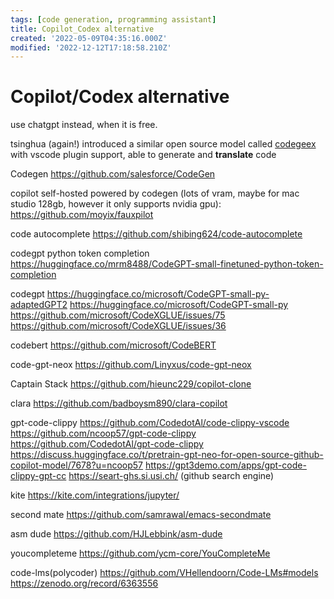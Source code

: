 ```yaml
---
tags: [code generation, programming assistant]
title: Copilot_Codex alternative
created: '2022-05-09T04:35:16.000Z'
modified: '2022-12-12T17:18:58.210Z'
---
```


# Copilot/Codex alternative

use chatgpt instead, when it is free.

tsinghua (again!) introduced a similar open source model called [codegeex](https://github.com/THUDM/CodeGeeX) with vscode plugin support, able to generate and **translate** code

Codegen
https://github.com/salesforce/CodeGen

copilot self-hosted powered by codegen (lots of vram, maybe for mac studio 128gb, however it only supports nvidia gpu):
https://github.com/moyix/fauxpilot

code autocomplete
https://github.com/shibing624/code-autocomplete

codegpt python token completion
https://huggingface.co/mrm8488/CodeGPT-small-finetuned-python-token-completion

codegpt
https://huggingface.co/microsoft/CodeGPT-small-py-adaptedGPT2
https://huggingface.co/microsoft/CodeGPT-small-py
https://github.com/microsoft/CodeXGLUE/issues/75
https://github.com/microsoft/CodeXGLUE/issues/36

codebert
https://github.com/microsoft/CodeBERT

code-gpt-neox
https://github.com/Linyxus/code-gpt-neox

Captain Stack
https://github.com/hieunc229/copilot-clone

clara
https://github.com/badboysm890/clara-copilot

gpt-code-clippy
https://github.com/CodedotAl/code-clippy-vscode
https://github.com/ncoop57/gpt-code-clippy
https://github.com/CodedotAl/gpt-code-clippy
https://discuss.huggingface.co/t/pretrain-gpt-neo-for-open-source-github-copilot-model/7678?u=ncoop57
https://gpt3demo.com/apps/gpt-code-clippy-gpt-cc
https://seart-ghs.si.usi.ch/ (github search engine)

kite
https://kite.com/integrations/jupyter/

second mate
https://github.com/samrawal/emacs-secondmate

asm dude
https://github.com/HJLebbink/asm-dude

youcompleteme
https://github.com/ycm-core/YouCompleteMe

code-lms(polycoder)
https://github.com/VHellendoorn/Code-LMs#models
https://zenodo.org/record/6363556
